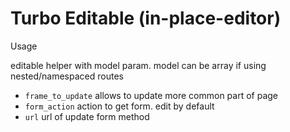 # Turbo Editable (in-place-editor)

Usage

editable helper with model param. model can be array if using nested/namespaced routes

* ```frame_to_update``` allows to update more common part of page
* ```form_action``` action to get form. edit by default 
* ```url``` url of update form method
